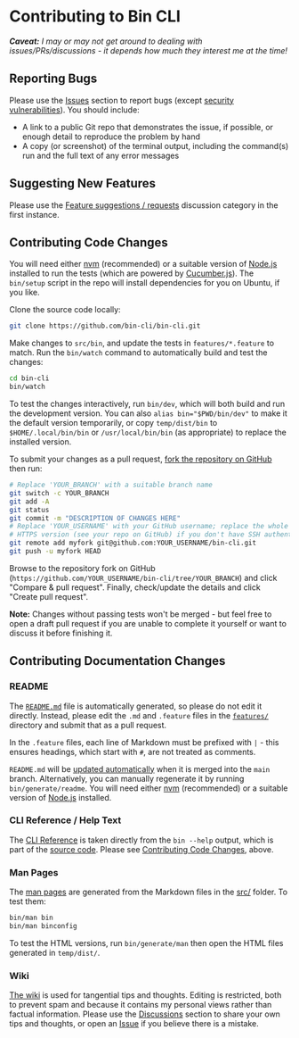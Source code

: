 # Contributing to Bin CLI

***Caveat:** I may or may not get around to dealing with issues/PRs/discussions - it depends how much they interest me at the time!*

## Reporting Bugs

Please use the [Issues](https://github.com/bin-cli/bin-cli/issues) section to report bugs (except [security vulnerabilities](SECURITY.md)). You should include:

- A link to a public Git repo that demonstrates the issue, if possible, or enough detail to reproduce the problem by hand
- A copy (or screenshot) of the terminal output, including the command(s) run and the full text of any error messages

## Suggesting New Features

Please use the [Feature suggestions / requests](https://github.com/bin-cli/bin-cli/discussions/categories/feature-suggestions-requests) discussion category in the first instance.

## Contributing Code Changes

You will need either [nvm](https://github.com/nvm-sh/nvm) (recommended) or a suitable version of [Node.js](https://nodejs.org/) installed to run the tests (which are powered by [Cucumber.js](https://cucumber.io/docs/installation/javascript/)). The `bin/setup` script in the repo will install dependencies for you on Ubuntu, if you like.

Clone the source code locally:

```bash
git clone https://github.com/bin-cli/bin-cli.git
```

Make changes to `src/bin`, and update the tests in `features/*.feature` to match. Run the `bin/watch` command to automatically build and test the changes:

```bash
cd bin-cli
bin/watch
```

To test the changes interactively, run `bin/dev`, which will both build and run the development version. You can also `alias bin="$PWD/bin/dev"` to make it the default version temporarily, or copy `temp/dist/bin` to `$HOME/.local/bin/bin` or `/usr/local/bin/bin` (as appropriate) to replace the installed version.

To submit your changes as a pull request, [fork the repository on GitHub](https://github.com/bin-cli/bin-cli/fork) then run:

```bash
# Replace 'YOUR_BRANCH' with a suitable branch name
git switch -c YOUR_BRANCH
git add -A
git status
git commit -m "DESCRIPTION OF CHANGES HERE"
# Replace 'YOUR_USERNAME' with your GitHub username; replace the whole URL with the
# HTTPS version (see your repo on GitHub) if you don't have SSH authentication set up
git remote add myfork git@github.com:YOUR_USERNAME/bin-cli.git
git push -u myfork HEAD
```

Browse to the repository fork on GitHub (`https://github.com/YOUR_USERNAME/bin-cli/tree/YOUR_BRANCH`) and click "Compare & pull request". Finally, check/update the details and click "Create pull request".

**Note:** Changes without passing tests won't be merged - but feel free to open a draft pull request if you are unable to complete it yourself or want to discuss it before finishing it.

## Contributing Documentation Changes

### README

The [`README.md`](README.md) file is automatically generated, so please do not edit it directly. Instead, please edit the `.md` and `.feature` files in the [`features/`](features/) directory and submit that as a pull request.

In the `.feature` files, each line of Markdown must be prefixed with `|` - this ensures headings, which start with `#`, are not treated as comments.

`README.md` will be [updated automatically](.github/workflows/update-readme.yml) when it is merged into the `main` branch. Alternatively, you can manually regenerate it by running `bin/generate/readme`. You will need either [nvm](https://github.com/nvm-sh/nvm) (recommended) or a suitable version of [Node.js](https://nodejs.org/) installed.

### CLI Reference / Help Text

The [CLI Reference](README.md#cli-reference) is taken directly from the `bin --help` output, which is part of the [source code](src/bin). Please see [Contributing Code Changes](#contributing-code-changes), above.

### Man Pages

The [man pages](https://bin-cli.github.io/bin-cli/bin.1.html) are generated from the Markdown files in the [src/](src/) folder. To test them:

```bash
bin/man bin
bin/man binconfig
```

To test the HTML versions, run `bin/generate/man` then open the HTML files generated in `temp/dist/`.

### Wiki

[The wiki](https://github.com/bin-cli/bin-cli/wiki) is used for tangential tips and thoughts. Editing is restricted, both to prevent spam and because it contains my personal views rather than factual information. Please use the [Discussions](https://github.com/bin-cli/bin-cli/discussions) section to share your own tips and thoughts, or open an [Issue](https://github.com/bin-cli/bin-cli/issues) if you believe there is a mistake.
